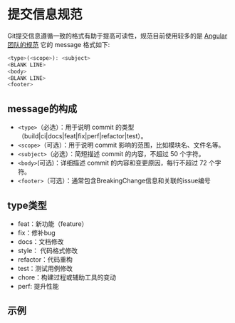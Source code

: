 # 提交信息规范

Git提交信息遵循一致的格式有助于提高可读性，规范目前使用较多的是 [Angular 团队的规范](https://github.com/angular/angular.js/blob/master/DEVELOPERS.md#-git-commit-guidelines) 它的 message 格式如下:

```js
<type>(<scope>): <subject>
<BLANK LINE>
<body>
<BLANK LINE>
<footer>
```

## message的构成

- `<type>`（必选）：用于说明 commit 的类型（build|ci|docs|feat|fix|perf|refactor|test）。
- `<scope>`（可选）：用于说明 commit 影响的范围，比如模块名、文件名等。
- `<subject>`（必选）：简短描述 commit 的内容，不超过 50 个字符。
- `<body>`(可选)：详细描述 commit 的内容和变更原因，每行不超过 72 个字符。
- `<footer>`（可选）：通常包含BreakingChange信息和关联的issue编号

## type类型

- feat：新功能（feature）
- fix：修补bug
- docs：文档修改
- style： 代码格式修改
- refactor：代码重构
- test：测试用例修改
- chore：构建过程或辅助工具的变动
- perf: 提升性能

## 示例
